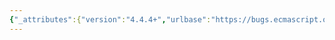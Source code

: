 ```yaml
---
{"_attributes":{"version":"4.4.4+","urlbase":"https://bugs.ecmascript.org/","maintainer":"dherman@mozilla.com"},"bug":{"bug_id":385,"creation_ts":"2012-06-12 22:59:00 -0700","short_desc":"12.6.4: missing [[ ]]","delta_ts":"2012-06-16 09:33:49 -0700","product":"Draft for 6th Edition","component":"editorial issue","version":"Rev 7: May 4, 2012 Draft","rep_platform":"All","op_sys":"All","bug_status":"RESOLVED","resolution":"FIXED","priority":"Normal","bug_severity":"minor","everconfirmed":true,"reporter":{"uid":"jmdyck","name":"Michael Dyck"},"assigned_to":{"uid":"allen","name":"Allen Wirfs-Brock"},"long_desc":[{"commentid":976,"comment_count":0,"who":{"uid":"jmdyck","name":"Michael Dyck"},"bug_when":"2012-06-12 22:59:43 -0700","thetext":"In 12.6.4 \"The for-in and for-of Statements\",\nunder \"Runtime Semantics: Labelled Evaluation\",\nin the \"abstraction operation For In/Of Expression Evaluation\",\nstep 3.b says:\n    \"Else, return Completion{type: break, value: undefined, target: empty}.\"\n\nThe double-square-brackets are missing around 'type', 'value', and 'target'.\n\nSimilarly in step 4 and step 8.c."},{"commentid":996,"comment_count":1,"who":{"uid":"allen","name":"Allen Wirfs-Brock"},"bug_when":"2012-06-16 09:33:49 -0700","thetext":"fixed in \"Rev 8\", June 12,2012 draft"}]}}
---
```

